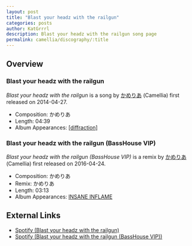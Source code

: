 ```yaml
---
layout: post
title: "Blast your headz with the railgun"
categories: posts
author: KatGrrrl
description: Blast your headz with the railgun song page
permalink: camellia/discography/:title
---
```


## Overview

### Blast your headz with the railgun

*Blast your headz with the railgun* is a song by [かめりあ](/camellia) (Camellia) first released on 2014-04-27.

* Composition: かめりあ
* Length: 04:39
* Album Appearances: [\[diffraction\]](<{% link postsInclude/_posts/camellia/albums/diffraction/2023-12-05-diffraction.md %}>)

### Blast your headz with the railgun (BassHouse VIP)

*Blast your headz with the railgun (BassHouse VIP)* is a remix by [かめりあ](/camellia) (Camellia) first released on 2016-04-24.

* Composition: かめりあ
* Remix: かめりあ
* Length: 03:13
* Album Appearances: [INSANE INFLAME](<{% link postsInclude/_posts/camellia/albums/INSANE-INFLAME/2023-12-18-INSANE-INFLAME.md %}>)

## External Links

* [Spotify (Blast your headz with the railgun)](https://open.spotify.com/track/29V05rGMuT53z9QUJCRo2w?si=aefe403306514cd0)
* [Spotify (Blast your headz with the railgun (BassHouse VIP))](https://open.spotify.com/track/0tJjd1NUpDqeZ3PvPrztiE?si=47261c24cae24fcf)

